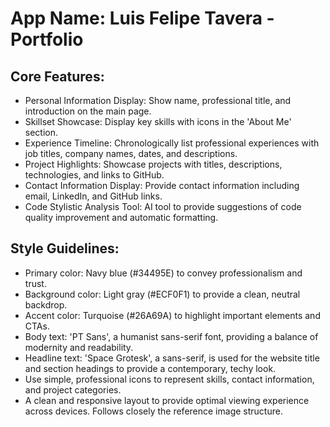 # **App Name**: Luis Felipe Tavera - Portfolio

## Core Features:

- Personal Information Display: Show name, professional title, and introduction on the main page.
- Skillset Showcase: Display key skills with icons in the 'About Me' section.
- Experience Timeline: Chronologically list professional experiences with job titles, company names, dates, and descriptions.
- Project Highlights: Showcase projects with titles, descriptions, technologies, and links to GitHub.
- Contact Information Display: Provide contact information including email, LinkedIn, and GitHub links.
- Code Stylistic Analysis Tool: AI tool to provide suggestions of code quality improvement and automatic formatting.

## Style Guidelines:

- Primary color: Navy blue (#34495E) to convey professionalism and trust.
- Background color: Light gray (#ECF0F1) to provide a clean, neutral backdrop.
- Accent color: Turquoise (#26A69A) to highlight important elements and CTAs.
- Body text: 'PT Sans', a humanist sans-serif font, providing a balance of modernity and readability.
- Headline text: 'Space Grotesk', a sans-serif, is used for the website title and section headings to provide a contemporary, techy look.
- Use simple, professional icons to represent skills, contact information, and project categories.
- A clean and responsive layout to provide optimal viewing experience across devices. Follows closely the reference image structure.